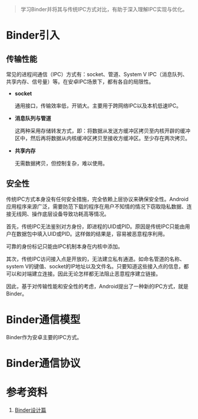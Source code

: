 

> 学习Binder并将其与传统IPC方式对比，有助于深入理解IPC实现与优化。



# Binder引入

## 传输性能

常见的进程间通信（IPC）方式有：socket、管道、System V IPC（消息队列、共享内存、信号量）等。在安卓IPC场景下，都有各自的局限性。

* **socket**

    通用接口，传输效率低，开销大。主要用于跨网络IPC以及本机低速IPC。

* **消息队列与管道**

    这两种采用存储转发方式，即：将数据从发送方缓冲区拷贝至内核开辟的缓冲区中，然后再将数据从内核缓冲区拷贝至接收方缓冲区。至少存在两次拷贝。

* **共享内存**

    无需数据拷贝，但控制复杂，难以使用。



## 安全性

传统IPC方式本身没有任何安全措施，完全依赖上层协议来确保安全性。Android应用程序来源广泛，需要防范下载的程序在用户不知情的情况下窃取隐私数据、连接无线网、操作底层设备导致功耗高等情况。

首先，传统IPC无法鉴别对方身份，即进程的UID或PID。原因是传统IPC只能由用户在数据包中填入UID或PID。这样做的结果是，容易被恶意程序利用。

可靠的身份标记只能由IPC机制本身在内核中添加。

其次，传统IPC访问接入点是开放的，无法建立私有通道。如命名管道的名称、system V的键值、socket的IP地址以及文件名。只要知道这些接入点的信息，都可以和对端建立连接。因此无论怎样都无法阻止恶意程序建立链接。

因此，基于对传输性能和安全性的考虑，Android提出了一种新的IPC方式，就是Binder。



# Binder通信模型

Binder作为安卓主要的IPC方式。



# Binder通信协议





# 参考资料

1. [Binder设计篇](https://blog.csdn.net/universus/article/details/6211589)